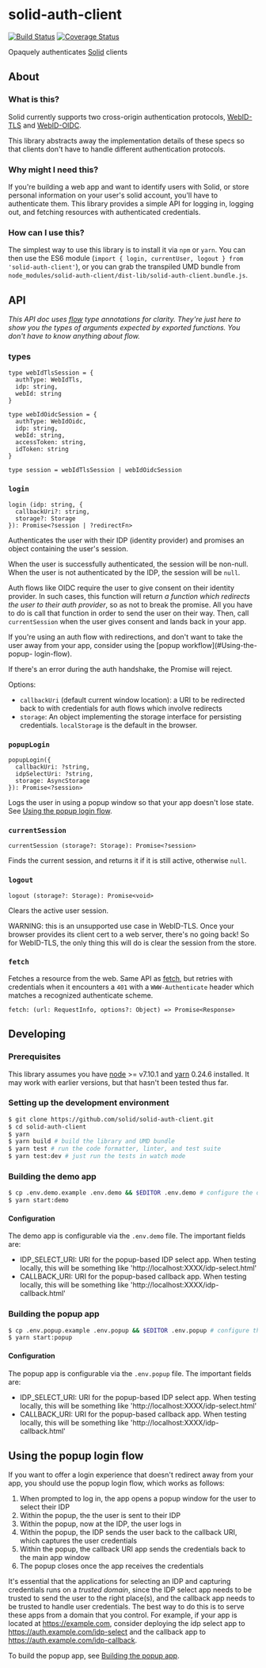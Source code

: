 # solid-auth-client

[![Build Status](https://travis-ci.org/solid/solid-auth-client.svg?branch=master)](https://travis-ci.org/solid/solid-auth-client)
[![Coverage Status](https://coveralls.io/repos/github/solid/solid-auth-client/badge.svg?branch=master)](https://coveralls.io/github/solid/solid-auth-client?branch=master)

Opaquely authenticates [Solid](https://github.com/solid/) clients

## About

### What is this?

Solid currently supports two cross-origin authentication protocols,
[WebID-TLS](https://www.w3.org/2005/Incubator/webid/spec/tls/) and
[WebID-OIDC](https://github.com/solid/webid-oidc-spec).

This library abstracts away the implementation details of these specs so that
clients don't have to handle different authentication protocols.

### Why might I need this?

If you're building a web app and want to identify users with Solid, or store
personal information on your user's solid account, you'll have to authenticate
them.  This library provides a simple API for logging in, logging out, and
fetching resources with authenticated credentials.

### How can I use this?

The simplest way to use this library is to install it via `npm` or `yarn`.  You can then use the ES6 module (`import { login, currentUser, logout } from 'solid-auth-client'`), or you can grab the transpiled UMD bundle from `node_modules/solid-auth-client/dist-lib/solid-auth-client.bundle.js`.

## API

*This API doc uses [flow](https://flow.org/) type annotations for clarity.
They're just here to show you the types of arguments expected by exported
functions.  You don't have to know anything about flow.*

### types

```
type webIdTlsSession = {
  authType: WebIdTls,
  idp: string,
  webId: string
}

type webIdOidcSession = {
  authType: WebIdOidc,
  idp: string,
  webId: string,
  accessToken: string,
  idToken: string
}

type session = webIdTlsSession | webIdOidcSession
```

### `login`

```
login (idp: string, {
  callbackUri?: string,
  storage?: Storage
}): Promise<?session | ?redirectFn>
```

Authenticates the user with their IDP (identity provider) and promises an object
containing the user's session.

When the user is successfully authenticated, the session will be non-null.  When
the user is not authenticated by the IDP, the session will be `null`.

Auth flows like OIDC require the user to give consent on their identity
provider.  In such cases, this function will return _a function which
redirects the user to their auth provider_, so as not to break the promise.
All you have to do is call that function in order to send the user on their
way.  Then, call `currentSession` when the user gives consent and lands back
in your app.

If you're using an auth flow with redirections, and don't want to take the
user away from your app, consider using the [popup workflow](#Using-the-popup-
login-flow).

If there's an error during the auth handshake, the Promise will reject.

Options:
- `callbackUri` (default current window location): a URI to be redirected back
  to with credentials for auth flows which involve redirects
- `storage`: An object implementing the storage interface for persisting
  credentials.  `localStorage` is the default in the browser.

### `popupLogin`

```
popupLogin({
  callbackUri: ?string,
  idpSelectUri: ?string,
  storage: AsyncStorage
}): Promise<?session>
```

Logs the user in using a popup window so that your app doesn't lose state.
See [Using the popup login flow](#Using-the-popup-login-flow).

### `currentSession`

```
currentSession (storage?: Storage): Promise<?session>
```

Finds the current session, and returns it if it is still active, otherwise
`null`.

### `logout`

```
logout (storage?: Storage): Promise<void>
```

Clears the active user session.

WARNING: this is an unsupported use case in WebID-TLS.  Once your browser
provides its client cert to a web server, there's no going back!  So for
WebID-TLS, the only thing this will do is clear the session from the store.

### `fetch`

Fetches a resource from the web.  Same API as
[fetch](https://fetch.spec.whatwg.org/), but retries with credentials when it
encounters a `401` with a `WWW-Authenticate` header which matches a recognized
authenticate scheme.

```
fetch: (url: RequestInfo, options?: Object) => Promise<Response>
```

## Developing

### Prerequisites

This library assumes you have [node](https://nodejs.org/en/) >= v7.10.1  and
[yarn](https://yarnpkg.com/) 0.24.6 installed.  It may work with earlier
versions, but that hasn't been tested thus far.

### Setting up the development environment

```sh
$ git clone https://github.com/solid/solid-auth-client.git
$ cd solid-auth-client
$ yarn
$ yarn build # build the library and UMD bundle
$ yarn test # run the code formatter, linter, and test suite
$ yarn test:dev # just run the tests in watch mode
```

### Building the demo app

```sh
$ cp .env.demo.example .env.demo && $EDITOR .env.demo # configure the demo app
$ yarn start:demo
```

#### Configuration

The demo app is configurable via the `.env.demo` file.  The important fields are:

- IDP_SELECT_URI: URI for the popup-based IDP select app.  When testing
  locally, this will be something like 'http://localhost:XXXX/idp-select.html'
- CALLBACK_URI: URI for the popup-based callback app.  When testing locally,
  this will be something like 'http://localhost:XXXX/idp-callback.html'

### Building the popup app

```sh
$ cp .env.popup.example .env.popup && $EDITOR .env.popup # configure the popup app
$ yarn start:popup
```

#### Configuration

The popup app is configurable via the `.env.popup` file.  The important fields are:

- IDP_SELECT_URI: URI for the popup-based IDP select app.  When testing
  locally, this will be something like 'http://localhost:XXXX/idp-select.html'
- CALLBACK_URI: URI for the popup-based callback app.  When testing locally,
  this will be something like 'http://localhost:XXXX/idp-callback.html'

## Using the popup login flow

If you want to offer a login experience that doesn't redirect away from your
app, you should use the popup login flow, which works as follows:

1. When prompted to log in, the app opens a popup window for the user to
   select their IDP
2. Within the popup, the the user is sent to their IDP
3. Within the popup, now at the IDP, the user logs in
3. Within the popup, the IDP sends the user back to the callback URI, which
   captures the user credentials
4. Within the popup, the callback URI app sends the credentials back to the
   main app window
5. The popup closes once the app receives the credentials

It's essential that the applications for selecting an IDP and capturing
credentials runs on a *trusted domain*, since the IDP select app needs to be
trusted to send the user to the right place(s), and the callback app needs to
be trusted to handle user credentials.  The best way to do this is to serve
these apps from a domain that you control.  For example, if your app is
located at https://example.com, consider deploying the idp select app to
https://auth.example.com/idp-select and the callback app to
https://auth.example.com/idp-callback.

To build the popup app, see [Building the popup app](#building-the-popup-app).
